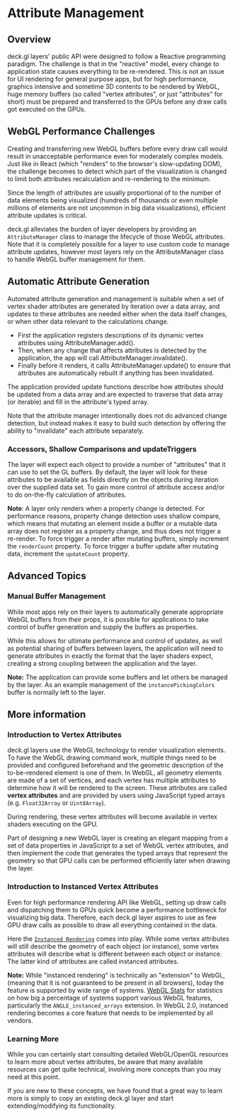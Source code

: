 # Attribute Management

## Overview

deck.gl layers' public API were designed to follow a Reactive programming
paradigm.
The challenge is that in the "reactive" model, every change to application state
causes everything to be re-rendered. This is not an issue for UI rendering for
general purpose apps, but for high performance, graphics intensive and sometime
 3D contents to be rendered by WebGL, huge memory buffers (so called "vertex attributes",
or just "attributes" for short) must be prepared and transferred to the GPUs
before any draw calls got executed on the GPUs.

## WebGL Performance Challenges

Creating and transferring new WebGL buffers before every draw call would result in
unacceptable performance even for moderately complex models. Just like in React
(which "renders" to the browser's slow-updating DOM), the challenge becomes to
detect which part of the visualization is changed to limit both attributes recalculation
and re-rendering to the minimum.

Since the length of attributes are usually proportional of to the number of
data elements being visualized (hundreds of thousands or even multiple millions of
elements are not uncommon in big data visualizations), efficient attribute
updates is critical.

deck.gl alleviates the burden of layer developers by providing an
 `AttributeManager` class to manage the lifecycle of those WebGL
attributes. Note that it is completely possible for a layer to use custom
code to manage attribute updates, however most layers rely on
the AttributeManager class to handle WebGL buffer management for them.

## Automatic Attribute Generation

Automated attribute generation and management is suitable when a set of
vertex shader attributes are generated by iteration over a data array,
and updates to these attributes are needed either when the data itself
changes, or when other data relevant to the calculations change.

* First the application registers descriptions of its dynamic vertex
  attributes using AttributeManager.add().
* Then, when any change that affects attributes is detected by the
  application, the app will call AttributeManager.invalidate().
* Finally before it renders, it calls AttributeManager.update() to
  ensure that attributes are automatically rebuilt if anything has been
  invalidated.

The application provided update functions describe how attributes
should be updated from a data array and are expected to traverse
that data array (or iterable) and fill in the attribute's typed array.

Note that the attribute manager intentionally does not do advanced
change detection, but instead makes it easy to build such detection
by offering the ability to "invalidate" each attribute separately.

### Accessors, Shallow Comparisons and updateTriggers

The layer will expect each object to provide a number of "attributes" that it
can use to set the GL buffers. By default, the layer will look for these
attributes to be available as fields directly on the objects during iteration
over the supplied data set. To gain more control of attribute access and/or
to do on-the-fly calculation of attributes.

**Note**: A layer only renders when a property change is detected. For
performance reasons, property change detection uses shallow compare,
which means that mutating an element inside a buffer or a mutable data array
does not register as a property change, and thus does not trigger a re-render.
To force trigger a render after mutating buffers, simply increment the
`renderCount` property. To force trigger a buffer update after mutating data,
increment the `updateCount` property.


## Advanced Topics

### Manual Buffer Management

While most apps rely on their layers to automatically generate
appropriate WebGL buffers from their props, it is possible for applications
to take control of buffer generation and supply the buffers as properties.

While this allows for ultimate performance and control of updates, as well
as potential sharing of buffers between layers,
the application will need to generate attributes in exactly the format that the
layer shaders expect, creating a strong coupling between the application
and the layer.

**Note:** The application can provide some buffers and let others be managed
by the layer. As an example management of the `instancePickingColors` buffer is
normally left to the layer.


## More information

### Introduction to Vertex Attributes

deck.gl layers use the WebGL technology to render visualization elements.
To have the WebGL drawing command work, multiple things need to be
provided and configured beforehand and the geometric description of the
to-be-rendered element is one of them. In WebGL, all geometry elements are
made of a set of vertices, and each vertex has multiple attributes to
determine how it will be rendered to the screen. These attributes
are called **vertex attributes** and are provided by users using JavaScript
typed arrays (e.g. `Float32Array` or `Uint8Array`).

During rendering, these vertex attributes will become available in vertex
shaders executing on the GPU.

Part of designing a new WebGL layer is creating an elegant mapping from a
set of data properties in JavaScript to a set of WebGL vertex attributes,
and then implement the code that generates the typed arrays that represent
the geometry so that GPU calls can be performed efficiently later when
drawing the layer.


### Introduction to Instanced Vertex Attributes

Even for high performance rendering API like WebGL, setting up draw calls
and dispatching them to GPUs quick become a performance bottleneck for
visualizing big data. Therefore, each deck.gl layer aspires to use as few
GPU draw calls as possible to draw all everything contained in the data.

Here the [`Instanced Rendering`](https://developer.mozilla.org/en-US/docs/Web/API/ANGLE_instanced_arrays)
 comes into play. While some vertex attributes will still describe the geometry
 of each object (or instance), some vertex attributes will describe what is
 different between each object or instance. The latter kind of attributes are
 called instanced attributes.

**Note:** While "instanced rendering" is technically an "extension" to WebGL,
(meaning that it is not guaranteed to be present in all browsers),
today the feature is supported by wide range of systems.
[WebGL Stats](http://webglstats.com/) for statistics on how big a percentage
of systems support various WebGL features, particularly the
`ANGLE_instanced_arrays` extension. In WebGL 2.0,  instanced rendering becomes
a core feature that needs to be implemented by all vendors.


### Learning More

While you can certainly start consulting detailed WebGL/OpenGL resources
to learn more about vertex attributes, be aware that many available resources
can get quite technical, involving more concepts than you may need at this
point.

If you are new to these concepts, we have found that a great way to learn more
is simply to copy an existing deck.gl layer and start extending/modifying
its functionality.
